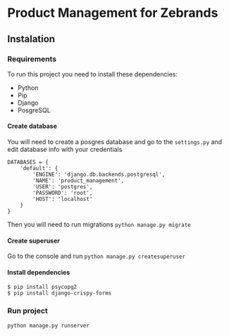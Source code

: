 # Product Management for Zebrands

## Instalation

### Requirements

To run this project you need to install these dependencies:

- Python
- Pip
- Django
- PosgreSQL

#### Create database

You will need to create a posgres database and go to the `settings.py` and edit database info with your credentials

```
DATABASES = {
    'default': {
        'ENGINE': 'django.db.backends.postgresql',
        'NAME': 'product_management',
        'USER': 'postgres',
        'PASSWORD': 'root',
        'HOST': 'localhost'
    }
}
```

Then you will need to run migrations `python manage.py migrate`

#### Create superuser

Go to the console and run `python manage.py createsuperuser`

#### Install dependencies

```
$ pip install psycopg2
$ pip install django-crispy-forms
```

### Run project

`python manage.py runserver`
